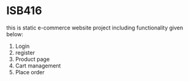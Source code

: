 # ISB416
this is static e-commerce website project including functionality given below:
1. Login
2. register
3. Product page
4. Cart management
5. Place order

